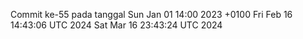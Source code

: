 Commit ke-55 pada tanggal Sun Jan 01 14:00 2023 +0100
Fri Feb 16 14:43:06 UTC 2024
Sat Mar 16 23:43:24 UTC 2024
